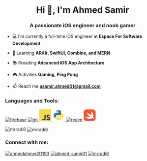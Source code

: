 <h1 align="center">Hi 👋, I'm Ahmed Samir</h1>
<h3 align="center">A passionate iOS engineer and noob gamer</h3>


- 💻 I’m currently a full-time iOS engineer at **Espace For Software Development**

- 🌱 Learning **ARKit, SwiftUI, Combine, and MERN**

- 📚 Rreading **Adcanced iOS App Architecture**

- 🎮 Activities **Gaming, Ping Pong**

- 📫 Reach me **asamir.ahmed01@gmail.com**



<h3 align="left">Languages and Tools:</h3>
<p align="left"> <a href="https://firebase.google.com/" target="_blank" rel="noreferrer"> <img src="https://www.vectorlogo.zone/logos/firebase/firebase-icon.svg" alt="firebase" width="40" height="40"/> </a> <a href="https://git-scm.com/" target="_blank" rel="noreferrer"> <img src="https://www.vectorlogo.zone/logos/git-scm/git-scm-icon.svg" alt="git" width="40" height="40"/> </a> <a href="https://developer.mozilla.org/en-US/docs/Web/JavaScript" target="_blank" rel="noreferrer"> <img src="https://raw.githubusercontent.com/devicons/devicon/master/icons/javascript/javascript-original.svg" alt="javascript" width="40" height="40"/> </a> <a href="https://www.python.org" target="_blank" rel="noreferrer"> <img src="https://raw.githubusercontent.com/devicons/devicon/master/icons/python/python-original.svg" alt="python" width="40" height="40"/> </a> <a href="https://realm.io/" target="_blank" rel="noreferrer"> <img src="https://raw.githubusercontent.com/bestofjs/bestofjs-webui/8665e8c267a0215f3159df28b33c365198101df5/public/logos/realm.svg" alt="realm" width="40" height="40"/> </a> <a href="https://developer.apple.com/swift/" target="_blank" rel="noreferrer"> <img src="https://raw.githubusercontent.com/devicons/devicon/master/icons/swift/swift-original.svg" alt="swift" width="40" height="40"/> </a> </p>


<p><img align="left" src="https://github-readme-stats.vercel.app/api/top-langs?username=mrradi6&show_icons=true&locale=en&layout=compact" alt="mrradi6" /></p>

<p>&nbsp;<img align="center" src="https://github-readme-stats.vercel.app/api?username=mrradi6&show_icons=true&locale=en" alt="mrradi6" /></p>

<h3 align="left">Connect with me:</h3>
<p align="left">
<a href="https://twitter.com/ahmedahmed31193" target="blank"><img align="center" src="https://raw.githubusercontent.com/rahuldkjain/github-profile-readme-generator/master/src/images/icons/Social/twitter.svg" alt="ahmedahmed31193" height="30" width="40" /></a>
<a href="https://linkedin.com/in/ahmed-samir01" target="blank"><img align="center" src="https://raw.githubusercontent.com/rahuldkjain/github-profile-readme-generator/master/src/images/icons/Social/linked-in-alt.svg" alt="ahmed-samir01" height="30" width="40" /></a>
<a href="https://www.leetcode.com/mrradi6" target="blank"><img align="center" src="https://raw.githubusercontent.com/rahuldkjain/github-profile-readme-generator/master/src/images/icons/Social/leet-code.svg" alt="mrradi6" height="30" width="40" /></a>
</p>
